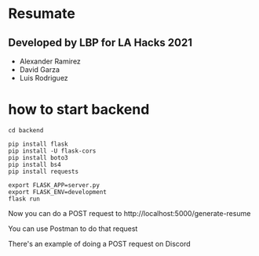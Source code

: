# Resumate
## Developed by LBP for LA Hacks 2021
- Alexander Ramirez
- David Garza
- Luis Rodriguez

# how to start backend

``` 
cd backend

pip install flask 
pip install -U flask-cors 
pip install boto3
pip install bs4
pip install requests

export FLASK_APP=server.py
export FLASK_ENV=development
flask run 
```

Now you can do a POST request to http://localhost:5000/generate-resume

You can use Postman to do that request

There's an example of doing a POST request on Discord
